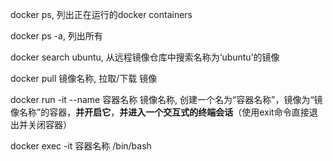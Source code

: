 docker ps, 列出正在运行的docker containers

docker ps -a, 列出所有

docker search ubuntu, 从远程镜像仓库中搜索名称为‘ubuntu’的镜像

docker pull 镜像名称, 拉取/下载 镜像

docker run -it --name 容器名称 镜像名称, 创建一个名为“容器名称”，镜像为“镜像名称”的容器，**并开启它**，**并进入一个交互式的终端会话**（使用exit命令直接退出并关闭容器）

docker exec -it 容器名称 /bin/bash 


